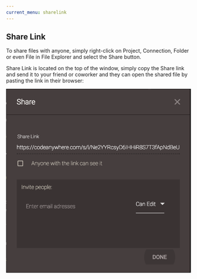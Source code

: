 ```yaml
---
current_menu: sharelink
---
```


## Share Link

To share files with anyone, simply right-click on Project, Connection, Folder or even File in File Explorer and select the Share button. 
	
Share Link is located on the top of the window, simply copy the Share link and send it to your friend or coworker and they can open the shared file by pasting the link in their browser:

![share](images/share.png "share")
